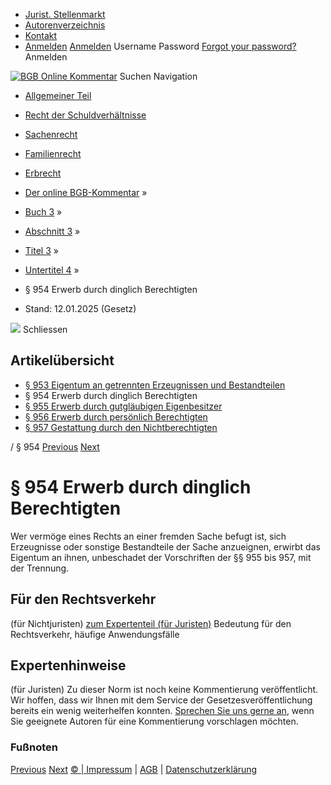   * [Jurist. Stellenmarkt](https://bgb.kommentar.de/Buch-3/Abschnitt-3/Titel-3/Untertitel-4/</job-board> "Jurist. Stellenmarkt")
  * [Autorenverzeichnis](https://bgb.kommentar.de/Buch-3/Abschnitt-3/Titel-3/Untertitel-4/</Autorenverzeichnis> "Autorenverzeichnis")
  * [Kontakt](https://bgb.kommentar.de/Buch-3/Abschnitt-3/Titel-3/Untertitel-4/</Kontakt>)
  * [Anmelden](https://bgb.kommentar.de/Buch-3/Abschnitt-3/Titel-3/Untertitel-4/<#login> "show login form") [Anmelden](https://bgb.kommentar.de/Buch-3/Abschnitt-3/Titel-3/Untertitel-4/<#> "hide login form") Username Password
[Forgot your password?](https://bgb.kommentar.de/Buch-3/Abschnitt-3/Titel-3/Untertitel-4/</user/forgotpassword>) Anmelden 


[![BGB Online Kommentar](https://bgb.kommentar.de/extension/bgb/design/bgb/images/logo.png)](https://bgb.kommentar.de/Buch-3/Abschnitt-3/Titel-3/Untertitel-4/</> "BGB Online Kommentar")
Suchen
Navigation
  * [Allgemeiner Teil](https://bgb.kommentar.de/Buch-3/Abschnitt-3/Titel-3/Untertitel-4/</Buch-1>)
  * [Recht der Schuldverhältnisse](https://bgb.kommentar.de/Buch-3/Abschnitt-3/Titel-3/Untertitel-4/</Buch-2>)
  * [Sachenrecht](https://bgb.kommentar.de/Buch-3/Abschnitt-3/Titel-3/Untertitel-4/</Buch-3>)
  * [Familienrecht](https://bgb.kommentar.de/Buch-3/Abschnitt-3/Titel-3/Untertitel-4/</Buch-4>)
  * [Erbrecht](https://bgb.kommentar.de/Buch-3/Abschnitt-3/Titel-3/Untertitel-4/</Buch-5>)


  * [Der online BGB-Kommentar](https://bgb.kommentar.de/Buch-3/Abschnitt-3/Titel-3/Untertitel-4/</>) »
  * [Buch 3](https://bgb.kommentar.de/Buch-3/Abschnitt-3/Titel-3/Untertitel-4/</Buch-3>) »
  * [Abschnitt 3](https://bgb.kommentar.de/Buch-3/Abschnitt-3/Titel-3/Untertitel-4/</Buch-3/Abschnitt-3>) »
  * [Titel 3](https://bgb.kommentar.de/Buch-3/Abschnitt-3/Titel-3/Untertitel-4/</Buch-3/Abschnitt-3/Titel-3>) »
  * [Untertitel 4](https://bgb.kommentar.de/Buch-3/Abschnitt-3/Titel-3/Untertitel-4/</Buch-3/Abschnitt-3/Titel-3/Untertitel-4>) »
  * § 954 Erwerb durch dinglich Berechtigten 
  * Stand: 12.01.2025 (Gesetz) 


![](https://vg01.met.vgwort.de/na/1c9909529ead4f509072c06d9081a7d5)
Schliessen 
## Artikelübersicht
  * [ § 953 Eigentum an getrennten Erzeugnissen und Bestandteilen ](https://bgb.kommentar.de/Buch-3/Abschnitt-3/Titel-3/Untertitel-4/</Buch-3/Abschnitt-3/Titel-3/Untertitel-4/Eigentum-an-getrennten-Erzeugnissen-und-Bestandteilen>)
  * § 954 Erwerb durch dinglich Berechtigten 
  * [ § 955 Erwerb durch gutgläubigen Eigenbesitzer ](https://bgb.kommentar.de/Buch-3/Abschnitt-3/Titel-3/Untertitel-4/</Buch-3/Abschnitt-3/Titel-3/Untertitel-4/Erwerb-durch-gutglaeubigen-Eigenbesitzer>)
  * [ § 956 Erwerb durch persönlich Berechtigten ](https://bgb.kommentar.de/Buch-3/Abschnitt-3/Titel-3/Untertitel-4/</Buch-3/Abschnitt-3/Titel-3/Untertitel-4/Erwerb-durch-persoenlich-Berechtigten>)
  * [ § 957 Gestattung durch den Nichtberechtigten ](https://bgb.kommentar.de/Buch-3/Abschnitt-3/Titel-3/Untertitel-4/</Buch-3/Abschnitt-3/Titel-3/Untertitel-4/Gestattung-durch-den-Nichtberechtigten>)


/ § 954 
[Previous](https://bgb.kommentar.de/Buch-3/Abschnitt-3/Titel-3/Untertitel-4/</Buch-3/Abschnitt-3/Titel-3/Untertitel-4/Eigentum-an-getrennten-Erzeugnissen-und-Bestandteilen> "§ 953 Eigentum an getrennten Erzeugnissen und Bestandteilen") [Next](https://bgb.kommentar.de/Buch-3/Abschnitt-3/Titel-3/Untertitel-4/</Buch-3/Abschnitt-3/Titel-3/Untertitel-4/Erwerb-durch-gutglaeubigen-Eigenbesitzer> "§ 955 Erwerb durch gutgläubigen Eigenbesitzer")
# § 954 Erwerb durch dinglich Berechtigten
Wer vermöge eines Rechts an einer fremden Sache befugt ist, sich Erzeugnisse oder sonstige Bestandteile der Sache anzueignen, erwirbt das Eigentum an ihnen, unbeschadet der Vorschriften der §§ 955 bis 957, mit der Trennung.
## Für den Rechtsverkehr 
(für Nichtjuristen)
[zum Expertenteil (für Juristen)](https://bgb.kommentar.de/Buch-3/Abschnitt-3/Titel-3/Untertitel-4/<#expertenhinweise>)
Bedeutung für den Rechtsverkehr, häufige Anwendungsfälle
## Expertenhinweise
(für Juristen)
Zu dieser Norm ist noch keine Kommentierung veröffentlicht. Wir hoffen, dass wir Ihnen mit dem Service der Gesetzesveröffentlichung bereits ein wenig weiterhelfen konnten. [Sprechen Sie uns gerne an](https://bgb.kommentar.de/Buch-3/Abschnitt-3/Titel-3/Untertitel-4/</Kontakt>), wenn Sie geeignete Autoren für eine Kommentierung vorschlagen möchten. 
### Fußnoten
[Previous](https://bgb.kommentar.de/Buch-3/Abschnitt-3/Titel-3/Untertitel-4/</Buch-3/Abschnitt-3/Titel-3/Untertitel-4/Eigentum-an-getrennten-Erzeugnissen-und-Bestandteilen> "§ 953 Eigentum an getrennten Erzeugnissen und Bestandteilen") [Next](https://bgb.kommentar.de/Buch-3/Abschnitt-3/Titel-3/Untertitel-4/</Buch-3/Abschnitt-3/Titel-3/Untertitel-4/Erwerb-durch-gutglaeubigen-Eigenbesitzer> "§ 955 Erwerb durch gutgläubigen Eigenbesitzer")
[© | Impressum](https://bgb.kommentar.de/Buch-3/Abschnitt-3/Titel-3/Untertitel-4/</Kontakt>) | [AGB](https://bgb.kommentar.de/Buch-3/Abschnitt-3/Titel-3/Untertitel-4/</AGB>) | [Datenschutzerklärung](https://bgb.kommentar.de/Buch-3/Abschnitt-3/Titel-3/Untertitel-4/</Datenschutzerklaerung-fuer-Leser>)
